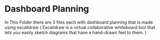 # Dashboard Planning

In This Folder there are 3 files each with dashboard planning that is made using excalidraw ( Excalidraw is a virtual collaborative whiteboard tool that lets you easily sketch diagrams that have a hand-drawn feel to them. )


